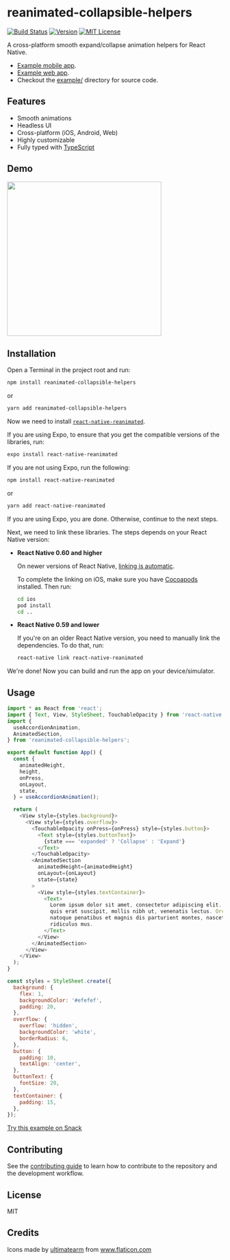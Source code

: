 # reanimated-collapsible-helpers

[![Build Status][build-badge]][build]
[![Version][version-badge]][package]
[![MIT License][license-badge]][license]

A cross-platform smooth expand/collapse animation helpers for React Native.

- [Example mobile app](https://expo.io/@trensik/projects/reanimated-collapsible-helpers-example).
- [Example web app](https://reanimated-collapsible-helpers.trancever.vercel.app/).
- Checkout the [example/](https://github.com/Trancever/reanimated-collapsible-helpers/tree/main/example) directory for source code.

## Features

- Smooth animations
- Headless UI
- Cross-platform (iOS, Android, Web)
- Highly customizable
- Fully typed with [TypeScript](https://typescriptlang.org)

## Demo

<a href="https://user-images.githubusercontent.com/18584155/103291619-7771fa80-49ec-11eb-8656-f812bbb59443.mov"><img src="https://user-images.githubusercontent.com/18584155/103284474-9e740080-49db-11eb-9d76-5b05b8e2a22e.gif" width="360"></a>

## Installation

Open a Terminal in the project root and run:

```sh
npm install reanimated-collapsible-helpers
```

or

```sh
yarn add reanimated-collapsible-helpers
```

Now we need to install [`react-native-reanimated`](https://github.com/software-mansion/react-native-reanimated).

If you are using Expo, to ensure that you get the compatible versions of the libraries, run:

```sh
expo install react-native-reanimated
```

If you are not using Expo, run the following:

```sh
npm install react-native-reanimated
```

or 

```sh
yarn add react-native-reanimated
```

If you are using Expo, you are done. Otherwise, continue to the next steps.

Next, we need to link these libraries. The steps depends on your React Native version:

- **React Native 0.60 and higher**

  On newer versions of React Native, [linking is automatic](https://github.com/react-native-community/cli/blob/main/docs/autolinking.md).

  To complete the linking on iOS, make sure you have [Cocoapods](https://cocoapods.org/) installed. Then run:

  ```sh
  cd ios
  pod install
  cd ..
  ```

- **React Native 0.59 and lower**

  If you're on an older React Native version, you need to manually link the dependencies. To do that, run:

  ```sh
  react-native link react-native-reanimated
  ```

We're done! Now you can build and run the app on your device/simulator.

## Usage

```js
import * as React from 'react';
import { Text, View, StyleSheet, TouchableOpacity } from 'react-native';
import {
  useAccordionAnimation,
  AnimatedSection,
} from 'reanimated-collapsible-helpers';

export default function App() {
  const {
    animatedHeight,
    height,
    onPress,
    onLayout,
    state,
  } = useAccordionAnimation();

  return (
    <View style={styles.background}>
      <View style={styles.overflow}>
        <TouchableOpacity onPress={onPress} style={styles.button}>
          <Text style={styles.buttonText}>
            {state === 'expanded' ? 'Collapse' : 'Expand'}
          </Text>
        </TouchableOpacity>
        <AnimatedSection
          animatedHeight={animatedHeight}
          onLayout={onLayout}
          state={state}
        >
          <View style={styles.textContainer}>
            <Text>
              Lorem ipsum dolor sit amet, consectetur adipiscing elit. Aenean
              quis erat suscipit, mollis nibh ut, venenatis lectus. Orci varius
              natoque penatibus et magnis dis parturient montes, nascetur
              ridiculus mus.
            </Text>
          </View>
        </AnimatedSection>
      </View>
    </View>
  );
}

const styles = StyleSheet.create({
  background: {
    flex: 1,
    backgroundColor: '#efefef',
    padding: 20,
  },
  overflow: {
    overflow: 'hidden',
    backgroundColor: 'white',
    borderRadius: 6,
  },
  button: {
    padding: 10,
    textAlign: 'center',
  },
  buttonText: {
    fontSize: 20,
  },
  textContainer: {
    padding: 15,
  },
});
```

[Try this example on Snack](https://snack.expo.io/@trensik/reanimated-collapsible-helpers-example)

## Contributing

See the [contributing guide](CONTRIBUTING.md) to learn how to contribute to the repository and the development workflow.

## License

MIT

## Credits

<div>Icons made by <a href="https://www.flaticon.com/free-icon/motion-graphic_2548862?related_item_id=2548862&term=animation" title="ultimatearm">ultimatearm</a> from <a href="https://www.flaticon.com/" title="Flaticon">www.flaticon.com</a></div>

<!-- badges -->

[build-badge]: https://img.shields.io/circleci/build/github/Trancever/reanimated-collapsible-helpers/main.svg?style=flat-square
[build]: https://circleci.com/gh/Trancever/reanimated-collapsible-helpers
[version-badge]: https://img.shields.io/npm/v/reanimated-collapsible-helpers.svg?style=flat-square
[package]: https://www.npmjs.com/package/reanimated-collapsible-helpers
[license-badge]: https://img.shields.io/npm/l/reanimated-collapsible-helpers.svg?style=flat-square
[license]: https://opensource.org/licenses/MIT
